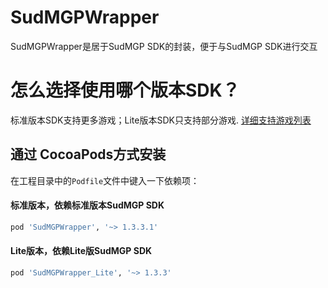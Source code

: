 # SudMGPWrapper

SudMGPWrapper是居于SudMGP SDK的封装，便于与SudMGP SDK进行交互

# 怎么选择使用哪个版本SDK？
标准版本SDK支持更多游戏；Lite版本SDK只支持部分游戏. [详细支持游戏列表](https://docs.sud.tech/zh-CN/app/Client/StartUp.html)

## 通过 CocoaPods方式安装

在工程目录中的`Podfile`文件中键入一下依赖项：
#### 标准版本，依赖标准版本SudMGP SDK
```ruby
pod 'SudMGPWrapper', '~> 1.3.3.1'

```
#### Lite版本，依赖Lite版SudMGP SDK
```ruby
pod 'SudMGPWrapper_Lite', '~> 1.3.3'
```
